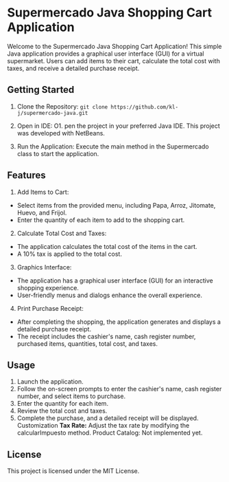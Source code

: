# Supermercado Java Shopping Cart Application

Welcome to the Supermercado Java Shopping Cart Application! This simple Java application provides a graphical user interface (GUI) for a virtual supermarket. Users can add items to their cart, calculate the total cost with taxes, and receive a detailed purchase receipt.

## Getting Started

1. Clone the Repository:
```git clone https://github.com/kl-j/supermercado-java.git```
1. Open in IDE:
O1. pen the project in your preferred Java IDE. This project was developed with NetBeans.

1. Run the Application:
Execute the main method in the Supermercado class to start the application.

## Features

1. Add Items to Cart:

* Select items from the provided menu, including Papa, Arroz, Jitomate, Huevo, and Frijol.
* Enter the quantity of each item to add to the shopping cart.
2. Calculate Total Cost and Taxes:
* The application calculates the total cost of the items in the cart.
* A 10% tax is applied to the total cost.
3. Graphics Interface:

* The application has a graphical user interface (GUI) for an interactive shopping experience.
* User-friendly menus and dialogs enhance the overall experience.
4. Print Purchase Receipt:

* After completing the shopping, the application generates and displays a detailed purchase receipt.
* The receipt includes the cashier's name, cash register number, purchased items, quantities, total cost, and taxes.

## Usage
1. Launch the application.
2. Follow the on-screen prompts to enter the cashier's name, cash register number, and select items to purchase.
3. Enter the quantity for each item.
4. Review the total cost and taxes.
5. Complete the purchase, and a detailed receipt will be displayed.
Customization
**Tax Rate:** Adjust the tax rate by modifying the calcularImpuesto method.
Product Catalog: Not implemented yet.

## License
This project is licensed under the MIT License.


